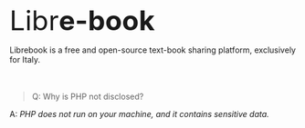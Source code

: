 <font size="7">Libr**e-book**</font>

Librebook is a free and open-source text-book sharing platform, exclusively for Italy.
<br>
<br>
<br>
>Q: Why is PHP not disclosed?

A: *PHP does not run on your machine, and it contains sensitive data.*